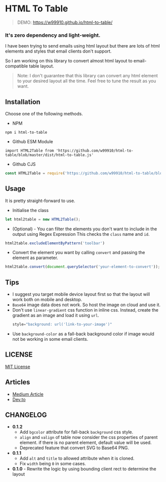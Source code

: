 # HTML To Table

> DEMO: https://w99910.github.io/html-to-table/

### It's zero dependency and light-weight.

I have been trying to send emails using html layout but there are lots of html elements and styles that email clients
don't support.

So I am working on this library to convert almost html layout to email-compatible table layout.

> Note: I don't guarantee that this library can convert any html element to your desired layout all the time. Feel free to tune the result as you want.

## Installation

Choose one of the following methods.
- NPM
```
npm i html-to-table
```

- Github ESM Module
```
import HTML2Table from 'https://github.com/w99910/html-to-table/blob/master/dist/html-to-table.js'
```

- Github CJS

```js
const HTML2Table = require('https://github.com/w99910/html-to-table/blob/master/dist/html-to-table.cjs')
```


## Usage

It is pretty straight-forward to use.

- Initialise the class

```js
let html2table = new HTML2Table();
```

- (Optional) - You can filter the elements you don't want to include in the output using Regex Expression
  This checks the `class` name and `id`.

```js
html2table.excludeElementByPattern('toolbar')
```

- Convert the element you want by calling `convert` and passing the element as parameter.

```js
html2table.convert(document.querySelector('your-element-to-convert'));
```

## Tips

- I suggest you target mobile device layout first so that the layout will work both on mobile and desktop.
- `Base64` image data does not work. So host the image on cloud and use it.
- Don't use `linear-gradient` css function in inline css. Instead, create the gradient as an image and load it using `url`.
    ```js
    style="background: url('link-to-your-image')"
    ```
- Use `background-color` as a fall-back background color if image would not be working in some email clients.

## LICENSE
[MIT License](LICENSE)

## Articles

- [Medium Article](https://medium.com/@thomasbrillion/html-to-email-compatible-table-%EF%B8%8F-fb33481d231b)
- [Dev.to](https://dev.to/thomas_brillion/html-to-email-31k9)

## CHANGELOG

- **0.1.2**
  - Add `bgcolor` attribute for fall-back `background` css style.
  - `align` and `valign` of table now consider the css properties of parent element. if there is no parent element, default value will be used. 
  -  Deprecated feature that convert SVG to Base64 PNG. 
- **0.1.1** 
  - Add `alt` and `title` to allowed attribute when it is cloned. 
  - Fix `width` being `0` in some cases.
- **0.1.0** - Rewrite the logic by using bounding client rect to determine the layout
